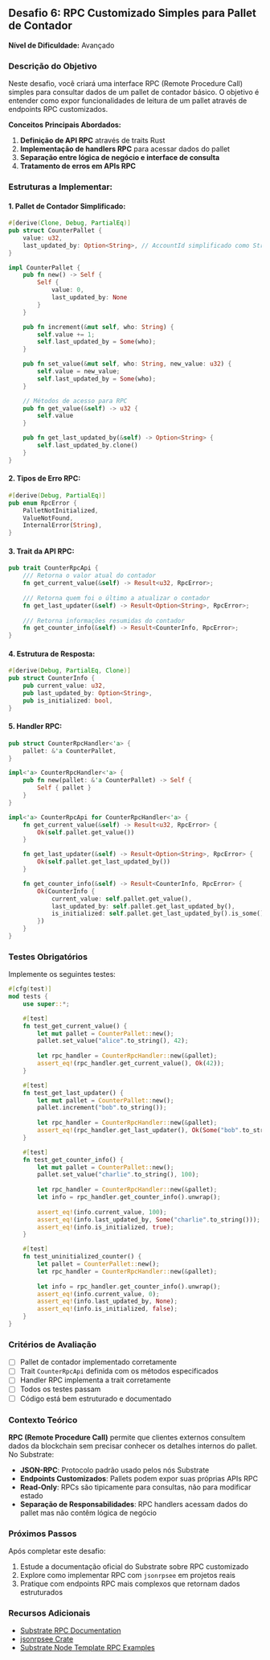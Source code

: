 ## Desafio 6: RPC Customizado Simples para Pallet de Contador

**Nível de Dificuldade:** Avançado

### Descrição do Objetivo

Neste desafio, você criará uma interface RPC (Remote Procedure Call) simples para consultar dados de um pallet de contador básico. O objetivo é entender como expor funcionalidades de leitura de um pallet através de endpoints RPC customizados.

**Conceitos Principais Abordados:**
1. **Definição de API RPC** através de traits Rust
2. **Implementação de handlers RPC** para acessar dados do pallet
3. **Separação entre lógica de negócio e interface de consulta**
4. **Tratamento de erros em APIs RPC**

### Estruturas a Implementar:

#### **1. Pallet de Contador Simplificado:**
```rust
#[derive(Clone, Debug, PartialEq)]
pub struct CounterPallet {
    value: u32,
    last_updated_by: Option<String>, // AccountId simplificado como String
}

impl CounterPallet {
    pub fn new() -> Self {
        Self { 
            value: 0, 
            last_updated_by: None 
        }
    }

    pub fn increment(&mut self, who: String) {
        self.value += 1;
        self.last_updated_by = Some(who);
    }

    pub fn set_value(&mut self, who: String, new_value: u32) {
        self.value = new_value;
        self.last_updated_by = Some(who);
    }

    // Métodos de acesso para RPC
    pub fn get_value(&self) -> u32 {
        self.value
    }

    pub fn get_last_updated_by(&self) -> Option<String> {
        self.last_updated_by.clone()
    }
}
```

#### **2. Tipos de Erro RPC:**
```rust
#[derive(Debug, PartialEq)]
pub enum RpcError {
    PalletNotInitialized,
    ValueNotFound,
    InternalError(String),
}
```

#### **3. Trait da API RPC:**
```rust
pub trait CounterRpcApi {
    /// Retorna o valor atual do contador
    fn get_current_value(&self) -> Result<u32, RpcError>;
    
    /// Retorna quem foi o último a atualizar o contador
    fn get_last_updater(&self) -> Result<Option<String>, RpcError>;
    
    /// Retorna informações resumidas do contador
    fn get_counter_info(&self) -> Result<CounterInfo, RpcError>;
}
```

#### **4. Estrutura de Resposta:**
```rust
#[derive(Debug, PartialEq, Clone)]
pub struct CounterInfo {
    pub current_value: u32,
    pub last_updated_by: Option<String>,
    pub is_initialized: bool,
}
```

#### **5. Handler RPC:**
```rust
pub struct CounterRpcHandler<'a> {
    pallet: &'a CounterPallet,
}

impl<'a> CounterRpcHandler<'a> {
    pub fn new(pallet: &'a CounterPallet) -> Self {
        Self { pallet }
    }
}

impl<'a> CounterRpcApi for CounterRpcHandler<'a> {
    fn get_current_value(&self) -> Result<u32, RpcError> {
        Ok(self.pallet.get_value())
    }

    fn get_last_updater(&self) -> Result<Option<String>, RpcError> {
        Ok(self.pallet.get_last_updated_by())
    }

    fn get_counter_info(&self) -> Result<CounterInfo, RpcError> {
        Ok(CounterInfo {
            current_value: self.pallet.get_value(),
            last_updated_by: self.pallet.get_last_updated_by(),
            is_initialized: self.pallet.get_last_updated_by().is_some(),
        })
    }
}
```

### Testes Obrigatórios

Implemente os seguintes testes:

```rust
#[cfg(test)]
mod tests {
    use super::*;

    #[test]
    fn test_get_current_value() {
        let mut pallet = CounterPallet::new();
        pallet.set_value("alice".to_string(), 42);
        
        let rpc_handler = CounterRpcHandler::new(&pallet);
        assert_eq!(rpc_handler.get_current_value(), Ok(42));
    }

    #[test]
    fn test_get_last_updater() {
        let mut pallet = CounterPallet::new();
        pallet.increment("bob".to_string());
        
        let rpc_handler = CounterRpcHandler::new(&pallet);
        assert_eq!(rpc_handler.get_last_updater(), Ok(Some("bob".to_string())));
    }

    #[test]
    fn test_get_counter_info() {
        let mut pallet = CounterPallet::new();
        pallet.set_value("charlie".to_string(), 100);
        
        let rpc_handler = CounterRpcHandler::new(&pallet);
        let info = rpc_handler.get_counter_info().unwrap();
        
        assert_eq!(info.current_value, 100);
        assert_eq!(info.last_updated_by, Some("charlie".to_string()));
        assert_eq!(info.is_initialized, true);
    }

    #[test]
    fn test_uninitialized_counter() {
        let pallet = CounterPallet::new();
        let rpc_handler = CounterRpcHandler::new(&pallet);
        
        let info = rpc_handler.get_counter_info().unwrap();
        assert_eq!(info.current_value, 0);
        assert_eq!(info.last_updated_by, None);
        assert_eq!(info.is_initialized, false);
    }
}
```

### Critérios de Avaliação

- [ ] Pallet de contador implementado corretamente
- [ ] Trait `CounterRpcApi` definida com os métodos especificados
- [ ] Handler RPC implementa a trait corretamente
- [ ] Todos os testes passam
- [ ] Código está bem estruturado e documentado

### Contexto Teórico

**RPC (Remote Procedure Call)** permite que clientes externos consultem dados da blockchain sem precisar conhecer os detalhes internos do pallet. No Substrate:

- **JSON-RPC**: Protocolo padrão usado pelos nós Substrate
- **Endpoints Customizados**: Pallets podem expor suas próprias APIs RPC
- **Read-Only**: RPCs são tipicamente para consultas, não para modificar estado
- **Separação de Responsabilidades**: RPC handlers acessam dados do pallet mas não contêm lógica de negócio

### Próximos Passos

Após completar este desafio:
1. Estude a documentação oficial do Substrate sobre RPC customizado
2. Explore como implementar RPC com `jsonrpsee` em projetos reais
3. Pratique com endpoints RPC mais complexos que retornam dados estruturados

### Recursos Adicionais

- [Substrate RPC Documentation](https://docs.substrate.io/build/custom-rpc/)
- [jsonrpsee Crate](https://docs.rs/jsonrpsee/)
- [Substrate Node Template RPC Examples](https://github.com/substrate-developer-hub/substrate-node-template)